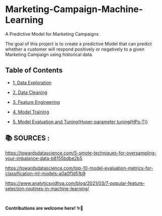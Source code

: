 # Marketing-Campaign-Machine-Learning
A Predictive Model for Marketing Campaigns

The goal of this project is to create a predictive Model that can predict whether a customer will respond positively or negatively to a given Marketing Campaign using historical data.


Table of Contents
--
  - [1. Data Exploration](https://github.com/miraytopal/Marketing-Campaing-Machine-Learning/blob/main/notebooks/data_exploration(EDA).ipynb)

  - [2. Data Cleaning](https://github.com/miraytopal/Marketing-Campaing-Machine-Learning/blob/main/notebooks/data_cleaning.ipynb)
    
  - [3. Feature Engineering](https://github.com/miraytopal/Marketing-Campaing-Machine-Learning/blob/main/notebooks/feature_engineering.ipynb)
  
  - [4. Model Training](https://github.com/miraytopal/Marketing-Campaing-Machine-Learning/blob/main/notebooks/model_tuning.ipynb)
  
  - [5. Model Evaluation and Tuning(Hyper-parameter tuning(HPs-T))](https://github.com/miraytopal/Marketing-Campaing-Machine-Learning/blob/main/notebooks/model_tuning.ipynb)



:books: **SOURCES :** 
--
https://towardsdatascience.com/5-smote-techniques-for-oversampling-your-imbalance-data-b8155bdbe2b5

https://towardsdatascience.com/top-10-model-evaluation-metrics-for-classification-ml-models-a0a0f1d51b9

https://www.analyticsvidhya.com/blog/2021/03/7-popular-feature-selection-routines-in-machine-learning/

<br/>

**Contributions are welcome here! ✨💪**
